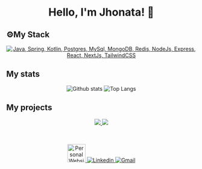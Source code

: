 <h1 align="center">Hello, I'm Jhonata! 👋</h1>

## ⚙My Stack
<p align="center">
  <a href="#">
    <img src="https://skillicons.dev/icons?i=java,spring,kotlin,postgres,mysql,mongo,redis,nodejs,express,react,next,tailwind" alt="Java, Spring, Kotlin, Postgres, MySql, MongoDB, Redis, NodeJs, Express, React, NextJs, TailwindCSS">
  </a>
</p>

## My stats
<div align="center">
  <img src="https://github-readme-stats.vercel.app/api?username=jhonatademuner&theme=discord_old_blurple&show_icons=true&hide_rank=true&custom_title=Stats&count_private=true&hide_border=true&hide=issues&line_height=24&bg_color=0d111700" alt="Github stats" />
  <img src="https://github-readme-stats.vercel.app/api/top-langs/?username=jhonatademuner&layout=compact&theme=discord_old_blurple&count_private=true&hide_border=true&bg_color=0d1117" alt="Top Langs">
</div>

## My projects
<div align="center">
  <a href="https://github.com/jhonatademuner/localif">
    <img src="https://github-readme-stats.vercel.app/api/pin/?username=jhonatademuner&theme=discord_old_blurple&bg_color=0d111700&border_color=7289da50&repo=localif"/>
  </a>
  <a href="https://jhonatademuner.github.io/sort-comparison">
    <img src="https://github-readme-stats.vercel.app/api/pin/?username=jhonatademuner&theme=discord_old_blurple&bg_color=0d111700&border_color=7289da50&repo=sort-comparison"/>
  </a>
</div>

<br/>
<br/>

<p align="center">
  <a href="#" >
    <img src="https://github.com/user-attachments/assets/9e536544-e74a-46f2-9366-413b0cf3f4e4" alt="Personal Website" height="48px" >
  </a>
  <a href="https://www.linkedin.com/in/jhonatademuner/">
    <img src="https://skillicons.dev/icons?i=linkedin" alt="Linkedin">
  </a>
  <a href="mailto:jhonata.demuner@gmail.com">
    <img src="https://skillicons.dev/icons?i=gmail" alt="Gmail">
  </a>
</p>

